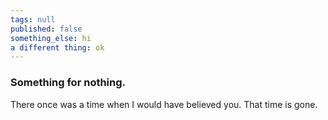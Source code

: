 ```yaml
---
tags: null
published: false
something_else: hi
a different thing: ok
---
```

### Something for nothing.

There once was a time when I would have believed you. That time is gone.
